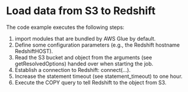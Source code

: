 # Load data from S3 to Redshift

The code example executes the following steps:

1. import modules that are bundled by AWS Glue by default.
2. Define some configuration parameters (e.g., the Redshift hostname RedshiftHOST).
3. Read the S3 bucket and object from the arguments (see getResolvedOptions) handed over when starting the job.
4. Establish a connection to Redshift: connect(...).
5. Increase the statement timeout (see statement_timeout) to one hour.
6. Execute the COPY query to tell Redshift to the object from S3.
